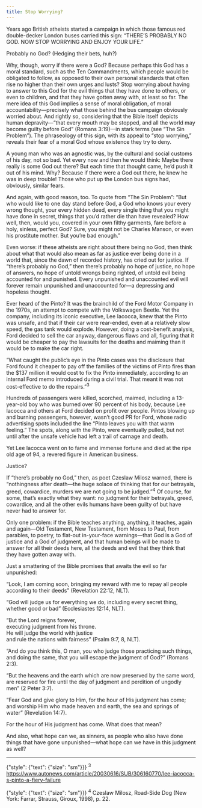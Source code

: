 ```yaml
---
title: Stop Worrying?
---
```


Years ago British atheists started a campaign in which those famous red double-decker London buses carried this sign: “THERE’S PROBABLY NO GOD. NOW STOP WORRYING AND ENJOY YOUR LIFE.”

Probably no God? (Hedging their bets, huh?)

Why, though, worry if there were a God? Because perhaps this God has a moral standard, such as the Ten Commandments, which people would be obligated to follow, as opposed to their own personal standards that often rise no higher than their own urges and lusts? Stop worrying about having to answer to this God for the evil things that they have done to others, or even to children, and that they have gotten away with, at least so far. The mere idea of this God implies a sense of moral obligation, of moral accountability—precisely what those behind the bus campaign obviously worried about. And rightly so, considering that the Bible itself depicts human depravity—“that every mouth may be stopped, and all the world may become guilty before God” (Romans 3:19)—in stark terms (see “The Sin Problem”). The phraseology of this sign, with its appeal to “stop worrying,” reveals their fear of a moral God whose existence they try to deny.

A young man who was an agnostic was, by the cultural and social customs of his day, not so bad. Yet every now and then he would think: Maybe there really is some God out there? But each time that thought came, he’d push it out of his mind. Why? Because if there were a God out there, he knew he was in deep trouble! Those who put up the London bus signs had, obviously, similar fears.

And again, with good reason, too. To quote from “The Sin Problem”: “But who would like to one day stand before God, a God who knows your every wrong thought, your every hidden deed, every single thing that you might have done in secret, things that you’d rather die than have revealed? How well, then, would you, covered in your own filthy garments, fare before a holy, sinless, perfect God? Sure, you might not be Charles Manson, or even his prostitute mother. But you’re bad enough.”

Even worse: if these atheists are right about there being no God, then think about what that would also mean as far as justice ever being done in a world that, since the dawn of recorded history, has cried out for justice. If “there’s probably no God,” then there’s probably no hope of justice, no hope of answers, no hope of untold wrongs being righted, of untold evil being accounted for and punished. Every unpunished and unaccounted evil will forever remain unpunished and unaccounted for—a depressing and hopeless thought.

Ever heard of the Pinto? It was the brainchild of the Ford Motor Company in the 1970s, an attempt to compete with the Volkswagen Beetle. Yet the company, including its iconic executive, Lee Iacocca, knew that the Pinto was unsafe, and that if their car were rear-ended, even at a relatively slow speed, the gas tank would explode. However, doing a cost-benefit analysis, Ford decided to sell the car anyway, dangerous flaws and all, figuring that it would be cheaper to pay the lawsuits for the deaths and maiming than it would be to make the car right.

“What caught the public’s eye in the Pinto cases was the disclosure that Ford found it cheaper to pay off the families of the victims of Pinto fires than the $137 million it would cost to fix the Pinto immediately, according to an internal Ford memo introduced during a civil trial. That meant it was not cost-effective to do the repairs.”<sup>3</sup>

Hundreds of passengers were killed, scorched, maimed, including a 13-year-old boy who was burned over 90 percent of his body, because Lee Iacocca and others at Ford decided on profit over people. Pintos blowing up and burning passengers, however, wasn’t good PR for Ford, whose radio advertising spots included the line “Pinto leaves you with that warm feeling.” The spots, along with the Pinto, were eventually pulled, but not until after the unsafe vehicle had left a trail of carnage and death.

Yet Lee Iacocca went on to fame and immense fortune and died at the ripe old age of 94, a revered figure in American business.

Justice?

If “there’s probably no God,” then, as poet Czeslaw Milosz warned, there is “nothingness after death—the huge solace of thinking that for our betrayals, greed, cowardice, murders we are not going to be judged.”<sup>4</sup> Of course, for some, that’s exactly what they want: no judgment for their betrayals, greed, cowardice, and all the other evils humans have been guilty of but have never had to answer for.

Only one problem: if the Bible teaches anything, anything, it teaches, again and again—Old Testament, New Testament, from Moses to Paul, from parables, to poetry, to flat-out in-your-face warnings—that God is a God of justice and a God of judgment, and that human beings will be made to answer for all their deeds here, all the deeds and evil that they think that they have gotten away with.

Just a smattering of the Bible promises that awaits the evil so far unpunished:

“Look, I am coming soon, bringing my reward with me to repay all people according to their deeds” (Revelation 22:12, NLT).

“God will judge us for everything we do, including every secret thing, whether good or bad” (Ecclesiastes 12:14, NLT).

“But the Lord reigns forever,\
executing judgment from his throne.\
He will judge the world with justice\
and rule the nations with fairness” (Psalm 9:7, 8, NLT).

“And do you think this, O man, you who judge those practicing such things, and doing the same, that you will escape the judgment of God?” (Romans 2:3).

“But the heavens and the earth which are now preserved by the same word, are reserved for fire until the day of judgment and perdition of ungodly men” (2 Peter 3:7).

“Fear God and give glory to Him, for the hour of His judgment has come; and worship Him who made heaven and earth, the sea and springs of water” (Revelation 14:7).

For the hour of His judgment has come. What does that mean?

And also, what hope can we, as sinners, as people who also have done things that have gone unpunished—what hope can we have in this judgment as well?

---

{"style": {"text": {"size": "sm"}}}
<sup>3</sup> https://www.autonews.com/article/20030616/SUB/306160770/lee-iacocca-s-pinto-a-fiery-failure

{"style": {"text": {"size": "sm"}}}
<sup>4</sup> Czeslaw Milosz, Road-Side Dog (New York: Farrar, Strauss, Giroux, 1998), p. 22.